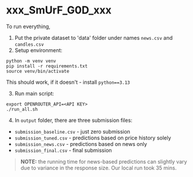 # xxx_SmUrF_G0D_xxx

To run everything, 

1) Put the private dataset to 'data' folder under names `news.csv` and `candles.csv`
2) Setup environment:
```
python -m venv venv 
pip install -r requirements.txt
source venv/bin/activate
```
This should work, if it doesn't - install `python==3.13`

3) Run main script:
```
export OPENROUTER_API=<API KEY> 
./run_all.sh
```

4) In `output` folder, there are three submission files:
* `submission_baseline.csv` - just zero submission
* `submission_tuned.csv` - predictions based on price history solely
* `submission_news.csv` - predictions based on news only
* `submission_final.csv` - final submission

> **NOTE:** the running time for news-based predictions can slightly vary due to variance in the response size. Our local run took 35 mins.